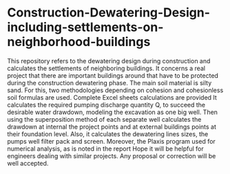# Construction-Dewatering-Design-including-settlements-on-neighborhood-buildings
This repository refers to the dewatering design during construction and calculates the settlements of neighboring buildings.
It concerns a real project that there are important buildings around that have to be protected during the construction dewatering phase.
The main soil material is silty sand. 
For this, two methodologies depending on cohesion and cohesionless soil formulas are used.
Complete Excel sheets calculations are provided
It calculates the required pumping discharge quantity Q, to succeed the desirable water drawdown, modeling the excavation as one big well.
Then using the superposition method of each separate well calculates the drawdown at internal the project points and at external buildings points at their foundation level.
Also, it calculates the dewatering lines sizes, the pumps well filter pack and screen.
Moreover, the Plaxis program used for numerical analysis, as is noted in the report
Hope it will be helpful for engineers dealing with similar projects.
Any proposal or correction will be well accepted.
